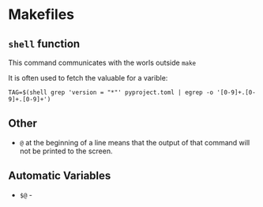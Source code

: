# Makefiles

## `shell` function

This command communicates with the worls outside `make`

It is often used to fetch the valuable for a varible:

```
TAG=$(shell grep 'version = "*"' pyproject.toml | egrep -o '[0-9]+.[0-9]+.[0-9]+')
```

## Other


* `@` at the beginning of a line means that the output of that command will not be printed to the screen.


## Automatic Variables

* `$@` - 